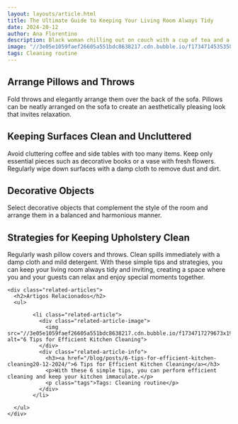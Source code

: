 ```yaml
---
layout: layouts/article.html
title: The Ultimate Guide to Keeping Your Living Room Always Tidy
date: 2024-20-12
author: Ana Florentino
description: Black woman chilling out on couch with a cup of tea and a remote control.
image: "//3e05e1059faef26605a551bdc8638217.cdn.bubble.io/f1734714535358x823323796801388300/tidy.png"
tags: Cleaning routine
---
```


## Arrange Pillows and Throws

Fold throws and elegantly arrange them over the back of the sofa. Pillows can be neatly arranged on the sofa to create an aesthetically pleasing look that invites relaxation.

## Keeping Surfaces Clean and Uncluttered

Avoid cluttering coffee and side tables with too many items. Keep only essential pieces such as decorative books or a vase with fresh flowers. Regularly wipe down surfaces with a damp cloth to remove dust and dirt.

## Decorative Objects

Select decorative objects that complement the style of the room and arrange them in a balanced and harmonious manner.

## Strategies for Keeping Upholstery Clean
Regularly wash pillow covers and throws. Clean spills immediately with a damp cloth and mild detergent.
With these simple tips and strategies, you can keep your living room always tidy and inviting, creating a space where you and your guests can relax and enjoy special moments together.


    <div class="related-articles">
      <h2>Artigos Relacionados</h2>
      <ul>
        
            <li class="related-article">
              <div class="related-article-image">
                <img src="//3e05e1059faef26605a551bdc8638217.cdn.bubble.io/f1734717279673x194183628966472000/kitchen.png" alt="6 Tips for Efficient Kitchen Cleaning">
              </div>
              <div class="related-article-info">
                <h3><a href="/blog/posts/6-tips-for-efficient-kitchen-cleaning20-12-2024/">6 Tips for Efficient Kitchen Cleaning</a></h3>
                <p>With these 6 simple tips, you can perform efficient cleaning and keep your kitchen immaculate.</p>
                <p class="tags">Tags: Cleaning routine</p>
              </div>
            </li>
          
      </ul>
    </div>
    